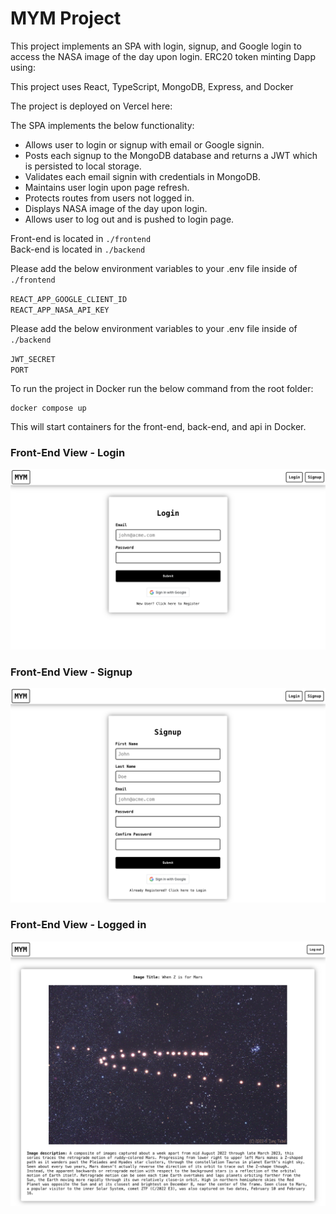 # MYM Project

This project implements an SPA with login, signup, and Google login to access the NASA image of the day upon login. ERC20 token minting Dapp using:

This project uses React, TypeScript, MongoDB, Express, and Docker<br>

The project is deployed on Vercel here: 

The SPA implements the below functionality:

* Allows user to login or signup with email or Google signin.
* Posts each signup to the MongoDB database and returns a JWT which is persisted to local storage.
* Validates each email signin with credentials in MongoDB.
* Maintains user login upon page refresh.
* Protects routes from users not logged in.
* Displays NASA image of the day upon login.
* Allows user to log out and is pushed to login page.

Front-end is located in `./frontend`<br>
Back-end is located in `./backend`<br>

Please add the below environment variables to your .env file inside of `./frontend`

`REACT_APP_GOOGLE_CLIENT_ID`<br>
`REACT_APP_NASA_API_KEY`

Please add the below environment variables to your .env file inside of `./backend`

`JWT_SECRET`<br>
`PORT`

To run the project in Docker run the below command from the root folder:
```shell
docker compose up
```
This will start containers for the front-end, back-end, and api in Docker.

### Front-End View - Login
![](./images/login.png)
### Front-End View - Signup
![](./images/signup.png)
### Front-End View - Logged in
![](./images/loggedin.png)
